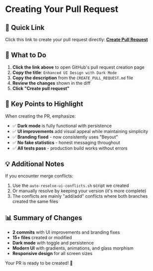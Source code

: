 # Creating Your Pull Request

## 🔗 Quick Link

Click this link to create your pull request directly:
[**Create Pull Request**](https://github.com/shanan-P/beyout/compare/main...cursor/enhance-ui-design-and-add-night-mode-7ede?expand=1)

## 📝 What to Do

1. **Click the link above** to open GitHub's pull request creation page
2. **Copy the title**: `Enhanced UI Design with Dark Mode`
3. **Copy the description** from the `CREATE_PULL_REQUEST.md` file
4. **Review the changes** shown in the diff
5. **Click "Create pull request"**

## 🎯 Key Points to Highlight

When creating the PR, emphasize:
- ✅ **Dark mode** is fully functional with persistence
- ✅ **UI improvements** add visual appeal while maintaining simplicity
- ✅ **Branding fixed** - now consistently uses "Beyout"
- ✅ **No fake statistics** - honest messaging throughout
- ✅ **All tests pass** - production build works without errors

## 💡 Additional Notes

If you encounter merge conflicts:
1. Use the `auto-resolve-ui-conflicts.sh` script we created
2. Or manually resolve by keeping your version (it's more complete)
3. The conflicts are mainly "add/add" conflicts where both branches created the same files

## 📊 Summary of Changes

- **2 commits** with UI improvements and branding fixes
- **15+ files** created or modified
- **Dark mode** with toggle and persistence
- **Modern UI** with gradients, animations, and glass morphism
- **Responsive design** for all screen sizes

Your PR is ready to be created! 🚀